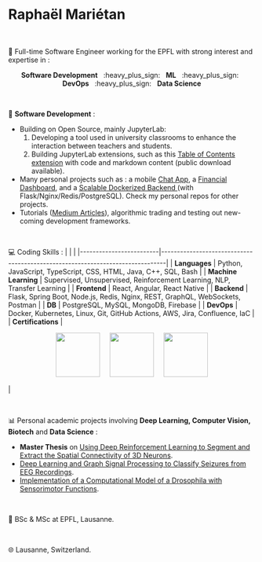 <h1>Raphaël Mariétan</h1>

</br>

📌 Full-time Software Engineer working for the EPFL with strong interest and expertise in :

<p align="center"><b>Software Development</b> &nbsp; :heavy_plus_sign: &nbsp; <b>ML</b> &nbsp; :heavy_plus_sign: &nbsp; <b>DevOps</b> &nbsp; :heavy_plus_sign: &nbsp; <b>Data Science</b></p>

</br>

📁 <b>Software Development</b> :

- Building on Open Source, mainly JupyterLab:
   1. Developing a tool used in university classrooms to enhance the interaction between teachers and students.
   2. Building JupyterLab extensions, such as this <a href='https://github.com/jupyterlab-contrib/jupyterlab-code-toc'>Table of Contents extension</a> with code and markdown content (public download available).
- Many personal projects such as : a mobile <a href="https://github.com/Rmarieta/ChatAppReactNative">Chat App</a>, a <a href='https://github.com/Rmarieta/FullStackDashboard'>Financial Dashboard</a>, and a <a href='https://github.com/Rmarieta/flask-nginx-redis-psql'>Scalable Dockerized Backend </a> (with Flask/Nginx/Redis/PostgreSQL). Check my personal repos for other projects.
- Tutorials (<a href='https://medium.com/@raphael.marietan'>Medium Articles</a>), algorithmic trading and testing out new-coming development frameworks.

</br>

💻 Coding Skills :
|                         |                                                                               |
|-------------------------|-------------------------------------------------------------------------------|
| <b>Languages</b>        | Python, JavaScript, TypeScript, CSS, HTML, Java, C++, SQL, Bash               |
| <b>Machine Learning</b> | Supervised, Unsupervised, Reinforcement Learning, NLP, Transfer Learning      |
| <b>Frontend</b>         | React, Angular, React Native                                                  |
| <b>Backend</b>          | Flask, Spring Boot, Node.js, Redis, Nginx, REST, GraphQL, WebSockets, Postman |
| <b>DB</b>               | PostgreSQL, MySQL, MongoDB, Firebase                                          |
| <b>DevOps</b>           | Docker, Kubernetes, Linux, Git, GitHub Actions, AWS, Jira, Confluence, IaC    |
| <b>Certifications</b>   | <p align="center"><img src='https://github.com/Rmarieta/Rmarieta/assets/33026272/4f70dcfd-c985-4fda-b8e1-8a61ae666da4' width="90" />&nbsp; &nbsp; &nbsp;<img src='https://github.com/Rmarieta/Rmarieta/assets/33026272/a1b4453e-e6c5-42bb-9083-9bf5baa9bec1' width="90" />  &nbsp; &nbsp; <img src='https://github.com/Rmarieta/Rmarieta/assets/33026272/c26f8dbf-6d26-4a48-8c72-30d9891155cb' width="90" /></p> |

</br>

📊 Personal academic projects involving <b>Deep Learning, Computer Vision, Biotech</b> and <b>Data Science</b> :

- <b>Master Thesis</b> on <a href='https://github.com/Rmarieta/3DNeuronDeepReinfLearning'>Using Deep Reinforcement Learning to Segment and Extract the Spatial Connectivity of 3D Neurons</a>. 
- <a href='https://github.com/Rmarieta/LTS4'>Deep Learning and Graph Signal Processing to Classify Seizures from EEG Recordings</a>.
- <a href='https://github.com/Rmarieta/NeuroDrosophila'>Implementation of a Computational Model of a Drosophila with Sensorimotor Functions</a>.

</br>

📜 BSc & MSc at EPFL, Lausanne.

</br>

🌐 Lausanne, Switzerland.



